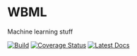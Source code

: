 # WBML

Machine learning stuff

[![Build](https://travis-ci.org/wesselb/wbml.svg?branch=master)](https://travis-ci.org/wesselb/wbml)
[![Coverage Status](https://coveralls.io/repos/github/wesselb/wbml/badge.svg?branch=master)](https://coveralls.io/github/wesselb/wbml?branch=master)
[![Latest Docs](https://img.shields.io/badge/docs-latest-blue.svg)](https://wbml-docs.readthedocs.io/en/latest)